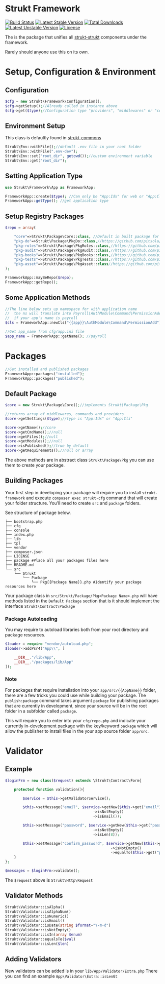 Strukt Framework
================

[![Build Status](https://travis-ci.org/pitsolu/strukt-framework.svg?branch=master)](https://packagist.org/packages/strukt/framework)
[![Latest Stable Version](https://poser.pugx.org/strukt/framework/v/stable)](https://packagist.org/packages/strukt/framework)
[![Total Downloads](https://poser.pugx.org/strukt/framework/downloads)](https://packagist.org/packages/strukt/framework)
[![Latest Unstable Version](https://poser.pugx.org/strukt/framework/v/unstable)](https://packagist.org/packages/strukt/framework)
[![License](https://poser.pugx.org/strukt/framework/license)](https://packagist.org/packages/strukt/framework)

The is the package that unifies all [strukt-strukt](https://github.com/pitsolu/strukt-strukt)
components under the framework.

Rarely should anyone use this on its own.

# Setup, Configuration & Environment

## Configuration

```php
$cfg = new Strukt\Framework\Configuration();
$cfg->getSetup();//Already called in instance above
$cfg->get($type);//Configuration type "providers", "middlewares" or "commands"
```

## Environment Setup

This class is defaultly found in [strukt-commons](github.com/pitsolu/strukt-commons)

```php
Strukt\Env::withFile();//default .env file in your root folder
Strukt\Env::withFile(".env-dev");
Strukt\Env::set("root_dir", getcwd());//custom environment variable
Strukt\Env::get("root_dir");
```

## Setting Application Type

```php
use Strukt\Framework\App as FrameworkApp;

FrameworkApp::create($type); //Can only be "App:Idx" for web or "App:Cli" for command line
FrameworkApp::getType(); //get application type
```

## Setup Registry Packages 

```php
$repo = array(

	"core"=>Strukt\Package\Core::class, //Default in built package for default middlewares and providers
	"pkg-do"=>Strukt\Package\PkgDo::class,//https://github.com/pitsolu/pkg-do
	"pkg-roles"=>Strukt\Package\PkgRoles::class,//https://github.com/pitsolu/pkg-roles
	"pkg-audit"=>Strukt\Package\PkgAudit::class,//https://github.com/pitsolu/pkg-audit
	"pkg-books"=>Strukt\Package\PkgBooks::class,//https://github.com/pitsolu/pkg-books
	"pkg-tests"=>Strukt\Package\PkgTests::class,//https://github.com/pitsolu/pkg-tests
	"pkg-asset"=>Strukt\Package\PkgAsset::class//https://github.com/pitsolu/pkg-asset
);

FrameworkApp::mayBeRepo($repo);
FrameworkApp::getRepo();
```

## Some Application Methods

```php
//The line below sets up namespace for with application name
//	the ns will translate into Payroll\AuthModule\Command\PermissionAdd
//	if your app's name is payroll
$cls = FrameworkApp::newCls("{{app}}\AuthModule\Command\PermissionAdd");

//Get app_name from cfg/app.ini file
$app_name = FrameworkApp::getName(); //payroll
```

# Packages

```php
//Get installed and published packages
FrameworkApp::packages("installed"); 
FrameworkApp::packages("published"); 
```

## Default Package

```php
$core = new Strukt\Package\Core();//implements Strukt\Package\Pkg

//returns array of middlewares, commands and providers
$core->getSettings($type);//type is "App:Idx" or "App:Cli"

$core->getName();//core
$core->getCmdName();//null
$core->getFiles();//null
$core->getModules();//null
$core->isPublished();//true by default
$core->getRequirements();//null or array
```

The above methods are in abstract class `Strukt\Package\Pkg` you can use them to create your package.

## Building Packages

Your first step in developing your package will require you to install `strukt-framework`
and execute `composer exec strukt-cfg` command that will create your folder structure. You'll need to create `src` and `package` folders. 

See structure of package below.

```
├── bootstrap.php
├── cfg
├── console
├── index.php
├── lib
├── tpl
└── vendor
├── composer.json
├── LICENSE
├── package #Place all your packages files here
├── README.md
└── src
    └── Strukt
        └── Package
            └── Pkg{{Package Name}}.php #Identify your package resources here

```

Your package class in `src/Strukt/Package/Pkg<Package Name>.php` will have methods
listed in the `Default Package` section that is it should implement the 
interface `Strukt\Contract\Package`

### Package Autoloading

You may require to autoload libraries both from your root directory and package resources.

```php
$loader = require "vendor/autoload.php";
$loader->addPsr4("App\\", [

	__DIR__."/lib/App",
	__DIR__."/packages/lib/App"
]);
```

### Note

For packages that require installation into your `app/src/{{AppName}}` folder, there
are a few tricks you could use while building your package. The `publish:package` command
takes argument `package` for publishing packages that are currently in development,
since your source will be in the root folder in a subfolder called `package`. 

This will require you to enter into your `cfg/repo.php` and indicate your currently in-development package with the key/keyword `package` which will allow the publisher to install files in the your app source folder `app/src`.

# Validator

## Example

```php
$loginFrm = new class($request) extends \Strukt\Contract\Form{

	protected function validation(){

		$service = $this->getValidatorService();

		$this->setMessage("email", $service->getNew($this->get("email"))
										->isNotEmpty()
										->isEmail());

		$this->setMessage("password", $service->getNew($this->get("password"))
										->isNotEmpty()
										->isLen(8));

		$this->setMessage("confirm_password", $service->getNew($this->get("confirm_password"))
												->isNotEmpty()
												->equalTo($this->get("password")));
	}
};

$messages = $loginFrm->validate();
```

The `$request` above is `Strukt\Http\Request`


## Validator Methods

```php
Strukt\Validator::isAlpha()
Strukt\Validator::isAlphaNum()
Strukt\Validator::isNumeric()
Strukt\Validator::isEmail()
Strukt\Validator::isDate(string $format="Y-m-d")
Strukt\Validator::isNotEmpty()
Strukt\Validator::isIn(array $enum)
Strukt\Validator::equalsTo($val)
Strukt\Validator::isLen($len)
```

## Adding Validators

New validators can be added is in your `lib/App/Validator/Extra.php`
There you can find an example `App\Validator\Extra::isLenGt`